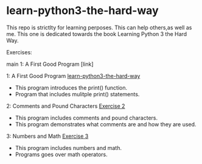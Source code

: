 # learn-python3-the-hard-way

This repo is strictlty for learning perposes. This can help others,as well as me. This one is dedicated towards the book Learning Python 3 the Hard Way.


Exercises:

 main
1: A First Good Program [link] 

[link-id]: ./ex-1.py
1: A First Good Program  [learn-python3-the-hard-way](ex-1.py)
- This program introduces the print() function.
- Program that includes mulitple print() statements.

2: Comments and Pound Characters [Exercise 2](ex-2.py)
- This program includes comments and pound characters.
- This program demonstrates what comments are and how they are used.

3: Numbers and Math [Exercise 3](ex-3.py)
- This program includes numbers and math.
- Programs goes over math operators. 
  